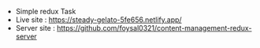 *  Simple redux Task
*  Live site : https://steady-gelato-5fe656.netlify.app/
*  Server site : https://github.com/foysal0321/content-management-redux-server
